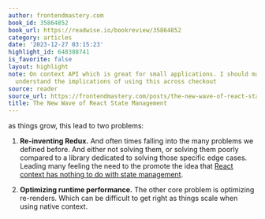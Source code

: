 ```yaml
---
author: frontendmastery.com
book_id: 35864852
book_url: https://readwise.io/bookreview/35864852
category: articles
date: '2023-12-27 03:15:23'
highlight_id: 648388741
is_favorite: false
layout: highlight
note: On context API which is great for small applications. I should make sure we
  understand the implications of using this across checkout
source: reader
source_url: https://frontendmastery.com/posts/the-new-wave-of-react-state-management#the-rise-of-purpose-built-libraries-to-solve-the-remote-state-management-problem
title: The New Wave of React State Management
---
```


as things grow, this lead to two problems:

1.  **Re-inventing Redux.** And often times falling into the many problems we defined before. And either not solving them, or solving them poorly compared to a library dedicated to solving those specific edge cases. Leading many feeling the need to the promote the idea that [React context has nothing to do with state management](https://blog.isquaredsoftware.com/2021/01/context-redux-differences/).
    
2.  **Optimizing runtime performance.** The other core problem is optimizing re-renders. Which can be difficult to get right as things scale when using native context.